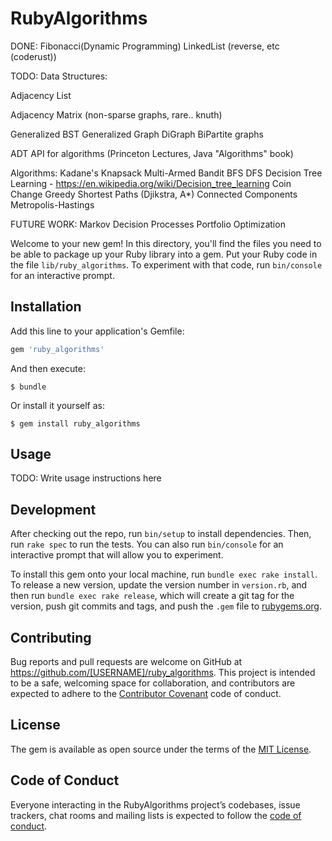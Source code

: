 # RubyAlgorithms

DONE:
Fibonacci(Dynamic Programming)
LinkedList (reverse, etc (coderust))

TODO:
Data Structures:

Adjacency List

Adjacency Matrix (non-sparse graphs, rare.. knuth)

Generalized BST
Generalized Graph
DiGraph
BiPartite graphs

ADT API for algorithms (Princeton Lectures, Java "Algorithms" book)

Algorithms:
Kadane's
Knapsack
Multi-Armed Bandit
BFS
DFS
Decision Tree Learning - https://en.wikipedia.org/wiki/Decision_tree_learning
Coin Change
Greedy
Shortest Paths (Djikstra, A*)
Connected Components
Metropolis-Hastings

FUTURE WORK:
Markov Decision Processes
Portfolio Optimization



Welcome to your new gem! In this directory, you'll find the files you need to be able to package up your Ruby library into a gem. Put your Ruby code in the file `lib/ruby_algorithms`. To experiment with that code, run `bin/console` for an interactive prompt.



## Installation

Add this line to your application's Gemfile:

```ruby
gem 'ruby_algorithms'
```

And then execute:

    $ bundle

Or install it yourself as:

    $ gem install ruby_algorithms

## Usage

TODO: Write usage instructions here

## Development

After checking out the repo, run `bin/setup` to install dependencies. Then, run `rake spec` to run the tests. You can also run `bin/console` for an interactive prompt that will allow you to experiment.

To install this gem onto your local machine, run `bundle exec rake install`. To release a new version, update the version number in `version.rb`, and then run `bundle exec rake release`, which will create a git tag for the version, push git commits and tags, and push the `.gem` file to [rubygems.org](https://rubygems.org).

## Contributing

Bug reports and pull requests are welcome on GitHub at https://github.com/[USERNAME]/ruby_algorithms. This project is intended to be a safe, welcoming space for collaboration, and contributors are expected to adhere to the [Contributor Covenant](http://contributor-covenant.org) code of conduct.

## License

The gem is available as open source under the terms of the [MIT License](http://opensource.org/licenses/MIT).

## Code of Conduct

Everyone interacting in the RubyAlgorithms project’s codebases, issue trackers, chat rooms and mailing lists is expected to follow the [code of conduct](https://github.com/[USERNAME]/ruby_algorithms/blob/master/CODE_OF_CONDUCT.md).
